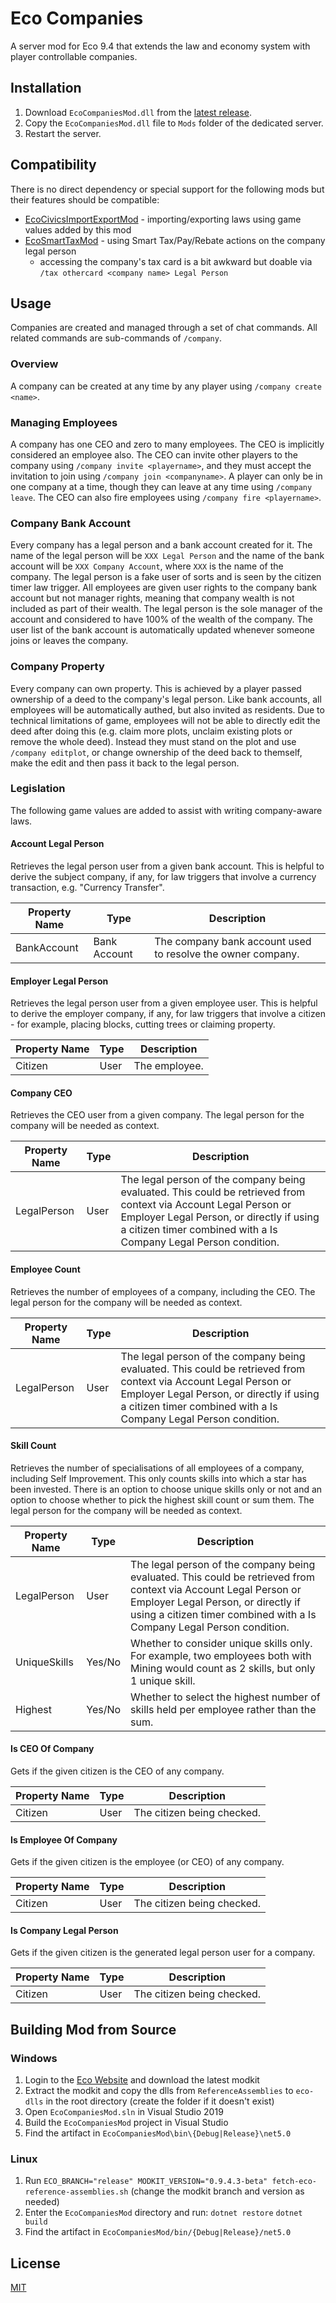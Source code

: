 # Eco Companies
A server mod for Eco 9.4 that extends the law and economy system with player controllable companies.

## Installation
1. Download `EcoCompaniesMod.dll` from the [latest release](https://github.com/thomasfn/EcoCompaniesMod/releases).
2. Copy the `EcoCompaniesMod.dll` file to `Mods` folder of the dedicated server.
3. Restart the server.

## Compatibility

There is no direct dependency or special support for the following mods but their features should be compatible:
- [EcoCivicsImportExportMod](https://github.com/thomasfn/EcoCivicsImportExportMod) - importing/exporting laws using game values added by this mod
- [EcoSmartTaxMod](https://github.com/thomasfn/EcoSmartTaxMod) - using Smart Tax/Pay/Rebate actions on the company legal person
  - accessing the company's tax card is a bit awkward but doable via `/tax othercard <company name> Legal Person`

## Usage

Companies are created and managed through a set of chat commands. All related commands are sub-commands of `/company`.

### Overview
A company can be created at any time by any player using `/company create <name>`.

### Managing Employees
A company has one CEO and zero to many employees. The CEO is implicitly considered an employee also. The CEO can invite other players to the company using `/company invite <playername>`, and they must accept the invitation to join using `/company join <companyname>`. A player can only be in one company at a time, though they can leave at any time using `/company leave`. The CEO can also fire employees using `/company fire <playername>`.

### Company Bank Account
Every company has a legal person and a bank account created for it. The name of the legal person will be `XXX Legal Person` and the name of the bank account will be `XXX Company Account`, where `XXX` is the name of the company. The legal person is a fake user of sorts and is seen by the citizen timer law trigger. All employees are given user rights to the company bank account but not manager rights, meaning that company wealth is not included as part of their wealth. The legal person is the sole manager of the account and considered to have 100% of the wealth of the company. The user list of the bank account is automatically updated whenever someone joins or leaves the company.

### Company Property
Every company can own property. This is achieved by a player passed ownership of a deed to the company's legal person. Like bank accounts, all employees will be automatically authed, but also invited as residents. Due to technical limitations of game, employees will not be able to directly edit the deed after doing this (e.g. claim more plots, unclaim existing plots or remove the whole deed). Instead they must stand on the plot and use `/company editplot`, or change ownership of the deed back to themself, make the edit and then pass it back to the legal person.

### Legislation
The following game values are added to assist with writing company-aware laws.

#### Account Legal Person
Retrieves the legal person user from a given bank account. This is helpful to derive the subject company, if any, for law triggers that involve a currency transaction, e.g. "Currency Transfer".

| Property Name | Type | Description |
| - | - | - |
| BankAccount | Bank Account | The company bank account used to resolve the owner company. |

#### Employer Legal Person
Retrieves the legal person user from a given employee user. This is helpful to derive the employer company, if any, for law triggers that involve a citizen - for example, placing blocks, cutting trees or claiming property.

| Property Name | Type | Description |
| - | - | - |
| Citizen | User | The employee. |

#### Company CEO
Retrieves the CEO user from a given company. The legal person for the company will be needed as context.

| Property Name | Type | Description |
| - | - | - |
| LegalPerson | User | The legal person of the company being evaluated. This could be retrieved from context via Account Legal Person or Employer Legal Person, or directly if using a citizen timer combined with a Is Company Legal Person condition. |

#### Employee Count
Retrieves the number of employees of a company, including the CEO. The legal person for the company will be needed as context.

| Property Name | Type | Description |
| - | - | - |
| LegalPerson | User | The legal person of the company being evaluated. This could be retrieved from context via Account Legal Person or Employer Legal Person, or directly if using a citizen timer combined with a Is Company Legal Person condition. |

#### Skill Count
Retrieves the number of specialisations of all employees of a company, including Self Improvement. This only counts skills into which a star has been invested. There is an option to choose unique skills only or not and an option to choose whether to pick the highest skill count or sum them. The legal person for the company will be needed as context.

| Property Name | Type | Description |
| - | - | - |
| LegalPerson | User | The legal person of the company being evaluated. This could be retrieved from context via Account Legal Person or Employer Legal Person, or directly if using a citizen timer combined with a Is Company Legal Person condition. |
| UniqueSkills | Yes/No | Whether to consider unique skills only. For example, two employees both with Mining would count as 2 skills, but only 1 unique skill. |
| Highest | Yes/No | Whether to select the highest number of skills held per employee rather than the sum. |

#### Is CEO Of Company
Gets if the given citizen is the CEO of any company.

| Property Name | Type | Description |
| - | - | - |
| Citizen | User | The citizen being checked. |

#### Is Employee Of Company
Gets if the given citizen is the employee (or CEO) of any company.

| Property Name | Type | Description |
| - | - | - |
| Citizen | User | The citizen being checked. |

#### Is Company Legal Person
Gets if the given citizen is the generated legal person user for a company.

| Property Name | Type | Description |
| - | - | - |
| Citizen | User | The citizen being checked. |

## Building Mod from Source

### Windows

1. Login to the [Eco Website](https://play.eco/) and download the latest modkit
2. Extract the modkit and copy the dlls from `ReferenceAssemblies` to `eco-dlls` in the root directory (create the folder if it doesn't exist)
3. Open `EcoCompaniesMod.sln` in Visual Studio 2019
4. Build the `EcoCompaniesMod` project in Visual Studio
5. Find the artifact in `EcoCompaniesMod\bin\{Debug|Release}\net5.0`

### Linux

1. Run `ECO_BRANCH="release" MODKIT_VERSION="0.9.4.3-beta" fetch-eco-reference-assemblies.sh` (change the modkit branch and version as needed)
2. Enter the `EcoCompaniesMod` directory and run:
`dotnet restore`
`dotnet build`
3. Find the artifact in `EcoCompaniesMod/bin/{Debug|Release}/net5.0`

## License
[MIT](https://choosealicense.com/licenses/mit/)